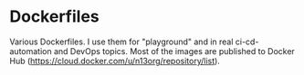 # Dockerfiles
Various Dockerfiles. I use them for "playground" and in real ci-cd-automation and DevOps topics. Most of the images are published to Docker Hub (https://cloud.docker.com/u/n13org/repository/list).
